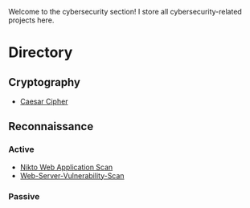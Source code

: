 Welcome to the cybersecurity section! I store all cybersecurity-related projects here.

# Directory

## Cryptography

- [Caesar Cipher](https://github.com/Ayliea/Ayliea-Projects/blob/main/Cybersecurity/Cryptography/Caesar-Cipher)
## Reconnaissance

### Active

- [Nikto Web Application Scan](https://github.com/Ayliea/Ayliea-Projects/blob/main/Cybersecurity/Reconnaissance/Active/Nikto-Web-Application-Scan)
- [Web-Server-Vulnerability-Scan](https://github.com/Ayliea/Ayliea-Projects/blob/main/Cybersecurity/Reconnaissance/Active/Web-Server-Vulnerability-Scan)

### Passive
